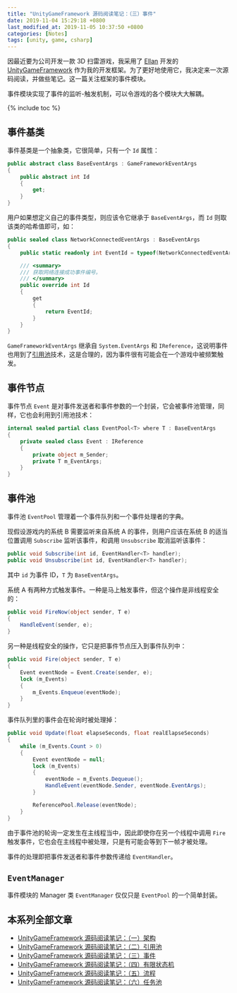 ```yaml
---
title: "UnityGameFramework 源码阅读笔记：（三）事件"
date: 2019-11-04 15:29:18 +0800
last_modified_at: 2019-11-05 10:37:50 +0800
categories: [Notes]
tags: [unity, game, csharp]
---
```


因最近要为公司开发一款 3D 扫雷游戏，我采用了 [Ellan](https://github.com/EllanJiang) 开发的 [UnityGameFramework](https://gameframework.cn/) 作为我的开发框架。为了更好地使用它，我决定来一次源码阅读，并做些笔记。这一篇关注框架的事件模块。

事件模块实现了事件的监听-触发机制，可以令游戏的各个模块大大解耦。

{% include toc %}

## 事件基类

事件基类是一个抽象类，它很简单，只有一个 `Id` 属性：

```c#
public abstract class BaseEventArgs : GameFrameworkEventArgs
{
    public abstract int Id
    {
        get;
    }
}
```

用户如果想定义自己的事件类型，则应该令它继承于 `BaseEventArgs`，而 `Id` 则取该类的哈希值即可，如：

```c#
public sealed class NetworkConnectedEventArgs : BaseEventArgs
{
    public static readonly int EventId = typeof(NetworkConnectedEventArgs).GetHashCode();

    /// <summary>
    /// 获取网络连接成功事件编号。
    /// </summary>
    public override int Id
    {
        get
        {
            return EventId;
        }
    }
}
```

`GameFrameworkEventArgs` 继承自 `System.EventArgs` 和 `IReference`，这说明事件也用到了[引用池](/2019/11/04/unitygameframework-yuan-ma-yue-du-bi-ji-er-yin-yong-chi.html)技术，这是合理的，因为事件很有可能会在一个游戏中被频繁触发。

## 事件节点

事件节点 `Event` 是对事件发送者和事件参数的一个封装，它会被事件池管理，同样，它也会利用到引用池技术：

```c#
internal sealed partial class EventPool<T> where T : BaseEventArgs
{
    private sealed class Event : IReference
    {
        private object m_Sender;
        private T m_EventArgs;
    }
}
```

## 事件池

事件池 `EventPool` 管理着一个事件队列和一个事件处理者的字典。

现假设游戏内的系统 B 需要监听来自系统 A 的事件，则用户应该在系统 B 的适当位置调用 `Subscribe` 监听该事件，和调用 `Unsubscribe` 取消监听该事件：

```c#
public void Subscribe(int id, EventHandler<T> handler);
public void Unsubscribe(int id, EventHandler<T> handler);
```

其中 `id` 为事件 ID，`T` 为 `BaseEventArgs`。

系统 A 有两种方式触发事件。一种是马上触发事件，但这个操作是非线程安全的：

```c#
public void FireNow(object sender, T e)
{
    HandleEvent(sender, e);
}
```

另一种是线程安全的操作，它只是把事件节点压入到事件队列中：

```c#
public void Fire(object sender, T e)
{
    Event eventNode = Event.Create(sender, e);
    lock (m_Events)
    {
        m_Events.Enqueue(eventNode);
    }
}
```

事件队列里的事件会在轮询时被处理掉：

```c#
public void Update(float elapseSeconds, float realElapseSeconds)
{
    while (m_Events.Count > 0)
    {
        Event eventNode = null;
        lock (m_Events)
        {
            eventNode = m_Events.Dequeue();
            HandleEvent(eventNode.Sender, eventNode.EventArgs);
        }

        ReferencePool.Release(eventNode);
    }
}
```

由于事件池的轮询一定发生在主线程当中，因此即使你在另一个线程中调用 `Fire` 触发事件，它也会在主线程中被处理，只是有可能会等到下一帧才被处理。

事件的处理即把事件发送者和事件参数传递给 `EventHandler`。

## `EventManager`

事件模块的 Manager 类 `EventManager` 仅仅只是 `EventPool` 的一个简单封装。

## 本系列全部文章

- [UnityGameFramework 源码阅读笔记：（一）架构](/2019/11/04/unitygameframework-yuan-ma-yue-du-bi-ji-yi-jia-gou.html)
- [UnityGameFramework 源码阅读笔记：（二）引用池](/2019/11/04/unitygameframework-yuan-ma-yue-du-bi-ji-er-yin-yong-chi.html)
- [UnityGameFramework 源码阅读笔记：（三）事件](/2019/11/04/unitygameframework-yuan-ma-yue-du-bi-ji-san-shi-jian.html)
- [UnityGameFramework 源码阅读笔记：（四）有限状态机](/2019/11/04/unitygameframework-yuan-ma-yue-du-bi-ji-si-you-xian-zhuang-tai-ji.html)
- [UnityGameFramework 源码阅读笔记：（五）流程](/2019/11/04/unitygameframework-yuan-ma-yue-du-bi-ji-wu-liu-cheng.html)
- [UnityGameFramework 源码阅读笔记：（六）任务池](/2019/11/05/unitygameframework-yuan-ma-yue-du-bi-ji-liu-ren-wu-chi.html)
